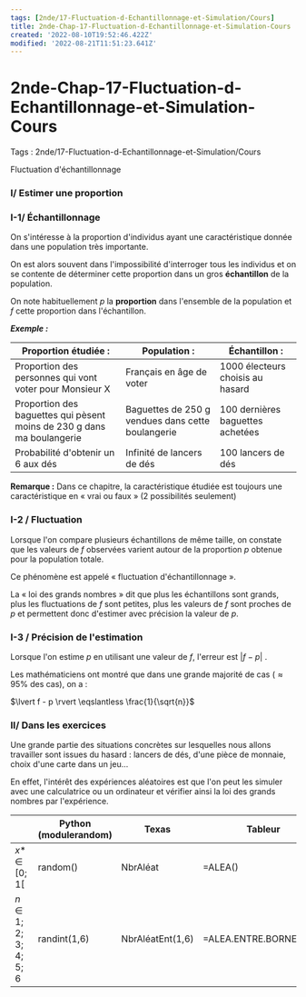 ```yaml
---
tags: [2nde/17-Fluctuation-d-Echantillonnage-et-Simulation/Cours]
title: 2nde-Chap-17-Fluctuation-d-Echantillonnage-et-Simulation-Cours
created: '2022-08-10T19:52:46.422Z'
modified: '2022-08-21T11:51:23.641Z'
---
```


# 2nde-Chap-17-Fluctuation-d-Echantillonnage-et-Simulation-Cours

Tags : 2nde/17-Fluctuation-d-Echantillonnage-et-Simulation/Cours

Fluctuation d'échantillonnage

### I/  Estimer une proportion


### I-1/  Échantillonnage

On s'intéresse à la proportion d'individus ayant une caractéristique donnée dans une population très importante.

On est alors souvent dans l'impossibilité d'interroger tous les individus et on se contente de déterminer cette proportion dans un gros **échantillon** de la population.

On note habituellement $p$ la **proportion** dans l'ensemble de la population et $f$ cette proportion dans l'échantillon.

***Exemple :***


| Proportion étudiée :  | Population :    |  Échantillon :| 
|-----------------------|----------------|---------------------------------| 
| Proportion des personnes qui vont voter pour Monsieur X | Français en âge de voter | 1000 électeurs choisis au hasard |
| Proportion des baguettes qui pèsent moins de 230 g dans ma boulangerie | Baguettes de 250 g vendues dans cette boulangerie |100 dernières baguettes achetées |
| Probabilité d'obtenir un 6 aux dés  |  Infinité de lancers de dés | 100 lancers de dés |


**Remarque :** Dans ce chapitre, la caractéristique étudiée est toujours une caractéristique en « vrai ou faux » (2 possibilités seulement)

### I-2 /  Fluctuation

Lorsque l'on compare plusieurs échantillons de même taille, on constate que les valeurs de $f$ observées varient autour de la proportion $p$ obtenue pour la population totale.

Ce phénomène est appelé « fluctuation d'échantillonnage ».

La « loi des grands nombres » dit que plus les échantillons sont grands, plus les fluctuations de $f$ sont petites, plus les valeurs de $f$ sont proches de $p$ et permettent donc d'estimer avec précision la valeur de $p$.

### I-3 /  Précision de l'estimation

Lorsque l'on estime $p$ en utilisant une valeur de $f$, l'erreur est $\lvert f - p \rvert$ .

Les mathématiciens ont montré que dans une grande majorité de cas ($≈ 95 \%$ des cas), on a :

$\lvert f - p \rvert \eqslantless \frac{1}{\sqrt{n}}$

### II/  Dans les exercices

Une grande partie des situations concrètes sur lesquelles nous allons travailler sont issues du hasard : lancers de dés, d'une pièce de monnaie, choix d'une carte dans un jeu... 

En effet, l'intérêt des expériences aléatoires est que l'on peut les simuler avec une calculatrice ou un ordinateur et vérifier ainsi la loi des grands nombres par l'expérience.


|                | Python    (modulerandom)  | Texas          | Tableur        |
|----------------|----------------|----------------|----------------|
| $x* ∈ [0 ;1[$    | random()       | NbrAléat       | =ALEA()        |
| $n ∈  {1;2;3;4;5;6}$        | randint(1,6)   | NbrAléatEnt(1,6)             | =ALEA.ENTRE.BORNES(1;6)      |

